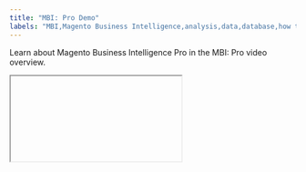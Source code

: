 ```yaml
---
title: "MBI: Pro Demo"
labels: "MBI,Magento Business Intelligence,analysis,data,database,how to,mbi-api-migration,reports"
---
```


Learn about Magento Business Intelligence Pro in the MBI: Pro video overview.

<iframe></iframe>